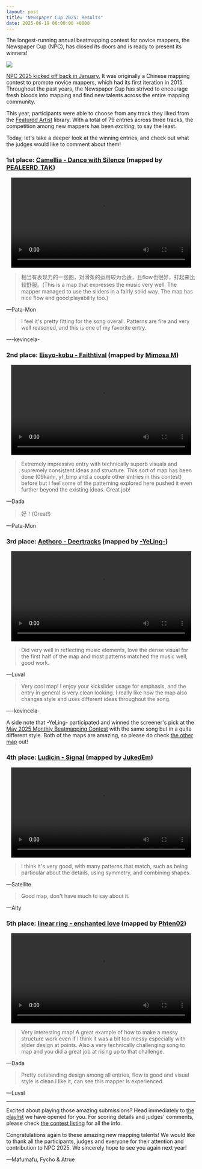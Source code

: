 ```yaml
---
layout: post
title: "Newspaper Cup 2025: Results"
date: 2025-06-19 06:00:00 +0000
---
```


The longest-running annual beatmapping contest for novice mappers, the Newspaper Cup (NPC), has closed its doors and is ready to present its winners!

![](https://assets.ppy.sh/contests/236/banner.jpg)

[NPC 2025 kicked off back in January.](https://osu.ppy.sh/home/news/2025-01-29-newspaper-cup-2025) It was originally a Chinese mapping contest to promote novice mappers, which had its first iteration in 2015. Throughout the past years, the Newspaper Cup has strived to encourage fresh bloods into mapping and find new talents across the entire mapping community.

This year, participants were able to choose from any track they liked from the [Featured Artist](https://osu.ppy.sh/beatmaps/artists) library. With a total of 79 entries across three tracks, the competition among new mappers has been *exciting*, to say the least.

Today, let's take a deeper look at the winning entries, and check out what the judges would like to comment about them!

### 1st place: [Camellia - Dance with Silence](https://osu.ppy.sh/beatmapsets/2374180) (mapped by [PEALEERD_TAK](https://osu.ppy.sh/users/6214002))

<div align="center" class="osu-md__paragraph">
    <video width="95%" controls>
        <source src="https://assets.ppy.sh/media/news/npc-2025-1st.mp4" type="video/mp4" preload="none">
    </video>
</div>

> 相当有表现力的一张图，对滑条的运用较为合适，且flow也很好，打起来比较舒服。(This is a map that expresses the music very well. The mapper managed to use the sliders in a fairly solid way. The map has nice flow and good playability too.)

—Pata-Mon

> I feel it's pretty fitting for the song overall. Patterns are fire and very well reasoned, and this is one of my favorite entry.

—-kevincela-

### 2nd place: [Eisyo-kobu - Faithtival](https://osu.ppy.sh/beatmapsets/2374192) (mapped by [Mimosa M](https://osu.ppy.sh/users/24010320))

<div align="center" class="osu-md__paragraph">
    <video width="95%" controls>
        <source src="https://assets.ppy.sh/media/news/npc-2025-2nd.mp4" type="video/mp4" preload="none">
    </video>
</div>

> Extremely impressive entry with technically superb visuals and supremely consistent ideas and structure. This sort of map has been done (09kami, yf_bmp and a couple other entries in this contest) before but I feel some of the patterning explored here pushed it even further beyond the existing ideas. Great job!

—Dada

> 好！(Great!)

—Pata-Mon

### 3rd place: [Aethoro - Deertracks](https://osu.ppy.sh/beatmapsets/2374121) (mapped by [-YeLing-](https://osu.ppy.sh/users/14726718))

<div align="center" class="osu-md__paragraph">
    <video width="95%" controls>
        <source src="https://assets.ppy.sh/media/news/npc-2025-3rd.mp4" type="video/mp4" preload="none">
    </video>
</div>

> Did very well in reflecting music elements, love the dense visual for the first half of the map and most patterns matched the music well, good work.

—Luval

> Very cool map! I enjoy your kickslider usage for emphasis, and the entry in general is very clean looking. I really like how the map also changes style and uses different ideas throughout the song.

—-kevincela-

A side note that -YeLing- participated and winned the screener's pick at the [May 2025 Monthly Beatmapping Contest](https://osu.ppy.sh/home/news/2025-05-12-monthly-beatmapping-contest-may-2025) with the same song but in a quite different style. Both of the maps are amazing, so please do check [the other map](https://osu.ppy.sh/beatmapsets/2374132) out!

### 4th place: [Ludicin - Signal](https://osu.ppy.sh/beatmapsets/2374038) (mapped by [JukedEm](https://osu.ppy.sh/users/17387300))

<div align="center" class="osu-md__paragraph">
    <video width="95%" controls>
        <source src="https://assets.ppy.sh/media/news/npc-2025-4th.mp4" type="video/mp4" preload="none">
    </video>
</div>

> I think it's very good, with many patterns that match, such as being particular about the details, using symmetry, and combining shapes.

—Satellite

> Good map, don't have much to say about it.

—Alty

### 5th place: [linear ring - enchanted love](https://osu.ppy.sh/beatmapsets/2374228) (mapped by [Phten02](https://osu.ppy.sh/users/16678364))

<div align="center" class="osu-md__paragraph">
    <video width="95%" controls>
        <source src="https://assets.ppy.sh/media/news/npc-2025-5th.mp4" type="video/mp4" preload="none">
    </video>
</div>

> Very interesting map! A great example of how to make a messy structure work even if I think it was a bit too messy especially with slider design at points. Also a very technically challenging song to map and you did a great job at rising up to that challenge.

—Dada

> Pretty outstanding design among all entries, flow is good and visual style is clean I like it, can see this mapper is experienced.

—Luval

---

Excited about playing those amazing submissions? Head immediately to [the playlist](https://osu.ppy.sh/multiplayer/rooms/1381610) we have opened for you. For scoring details and judges' comments, please check [the contest listing](https://osu.ppy.sh/community/contests/236) for all the info.

Congratulations again to these amazing new mapping talents! We would like to thank all the participants, judges and everyone for their attention and contribution to NPC 2025. We sincerely hope to see you again next year!

—Mafumafu, Fycho & Atrue
